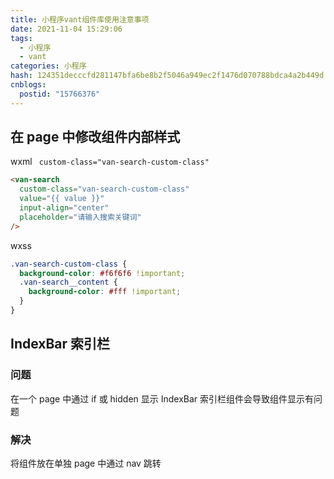 ```yaml
---
title: 小程序vant组件库使用注意事项
date: 2021-11-04 15:29:06
tags:
  - 小程序
  - vant
categories: 小程序
hash: 124351decccfd281147bfa6be8b2f5046a949ec2f1476d070788bdca4a2b449d
cnblogs:
  postid: "15766376"
---
```


## 在 page 中修改组件内部样式

wxml ` custom-class="van-search-custom-class"`

```html
<van-search
  custom-class="van-search-custom-class"
  value="{{ value }}"
  input-align="center"
  placeholder="请输入搜索关键词"
/>
```

wxss

```css
.van-search-custom-class {
  background-color: #f6f6f6 !important;
  .van-search__content {
    background-color: #fff !important;
  }
}
```

## IndexBar 索引栏

### 问题

在一个 page 中通过 if 或 hidden 显示 IndexBar 索引栏组件会导致组件显示有问题

### 解决

将组件放在单独 page 中通过 nav 跳转

